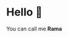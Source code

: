 # Hello 👋

You can call me **Rama**

<!-- ### Github Statistic
<p align="left">
  <img src="https://raw.githubusercontent.com/rama4zis/rama4zis/main/Qiqi.gif?raw=true" align="right" width="300"/> 
  <img height="180em" src="https://github-readme-stats-eight-theta.vercel.app/api?username=rama4zis&show_icons=true&theme=algolia&include_all_commits=true&count_private=true"/>
  <img height="180em" src="https://github-readme-stats-eight-theta.vercel.app/api/top-langs/?username=rama4zis&layout=compact&langs_count=8&theme=algolia"/>

</p> -->
